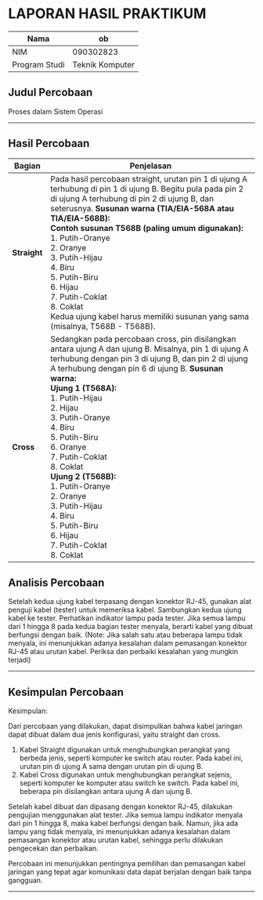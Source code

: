 # LAPORAN HASIL PRAKTIKUM

| Nama        | ob|
|----------------|------------|
| NIM        | 090302823 |
| Program Studi | Teknik Komputer |

## Judul Percobaan  
Proses dalam Sistem Operasi  

---

## Hasil Percobaan  

| Bagian  | Penjelasan |
|---------|-----------|
| **Straight** | Pada hasil percobaan straight, urutan pin 1 di ujung A terhubung di pin 1 di ujung B. Begitu pula pada pin 2 di ujung A terhubung di pin 2 di ujung B, dan seterusnya. **Susunan warna (TIA/EIA-568A atau TIA/EIA-568B):** <br> **Contoh susunan T568B (paling umum digunakan):** <br> 1. Putih-Oranye <br> 2. Oranye <br> 3. Putih-Hijau <br> 4. Biru <br> 5. Putih-Biru <br> 6. Hijau <br> 7. Putih-Coklat <br> 8. Coklat <br> Kedua ujung kabel harus memiliki susunan yang sama (misalnya, T568B - T568B). |
| **Cross** | Sedangkan pada percobaan cross, pin disilangkan antara ujung A dan ujung B. Misalnya, pin 1 di ujung A terhubung dengan pin 3 di ujung B, dan pin 2 di ujung A terhubung dengan pin 6 di ujung B. **Susunan warna:** <br> **Ujung 1 (T568A):** <br> 1. Putih-Hijau <br> 2. Hijau <br> 3. Putih-Oranye <br> 4. Biru <br> 5. Putih-Biru <br> 6. Oranye <br> 7. Putih-Coklat <br> 8. Coklat <br> **Ujung 2 (T568B):** <br> 1. Putih-Oranye <br> 2. Oranye <br> 3. Putih-Hijau <br> 4. Biru <br> 5. Putih-Biru <br> 6. Hijau <br> 7. Putih-Coklat <br> 8. Coklat |



## Analisis Percobaan  


Setelah kedua ujung kabel terpasang dengan konektor RJ-45, gunakan alat penguji
kabel (tester) untuk memeriksa kabel. Sambungkan kedua ujung kabel ke tester.
Perhatikan indikator lampu pada tester. Jika semua lampu dari 1 hingga 8 pada
kedua bagian tester menyala, berarti kabel yang dibuat berfungsi dengan baik. (Note:
Jika salah satu atau beberapa lampu tidak menyala, ini menunjukkan adanya
kesalahan dalam pemasangan konektor RJ-45 atau urutan kabel. Periksa dan
perbaiki kesalahan yang mungkin terjadi)

---

## Kesimpulan Percobaan  
Kesimpulan:  

Dari percobaan yang dilakukan, dapat disimpulkan bahwa kabel jaringan dapat dibuat dalam dua jenis konfigurasi, yaitu straight dan cross.  

1. Kabel Straight digunakan untuk menghubungkan perangkat yang berbeda jenis, seperti komputer ke switch atau router. Pada kabel ini, urutan pin di ujung A sama dengan urutan pin di ujung B.  
2. Kabel Cross digunakan untuk menghubungkan perangkat sejenis, seperti komputer ke komputer atau switch ke switch. Pada kabel ini, beberapa pin disilangkan antara ujung A dan ujung B.  

Setelah kabel dibuat dan dipasang dengan konektor RJ-45, dilakukan pengujian menggunakan alat tester. Jika semua lampu indikator menyala dari pin 1 hingga 8, maka kabel berfungsi dengan baik. Namun, jika ada lampu yang tidak menyala, ini menunjukkan adanya kesalahan dalam pemasangan konektor atau urutan kabel, sehingga perlu dilakukan pengecekan dan perbaikan.  

Percobaan ini menunjukkan pentingnya pemilihan dan pemasangan kabel jaringan yang tepat agar komunikasi data dapat berjalan dengan baik tanpa gangguan.

---
